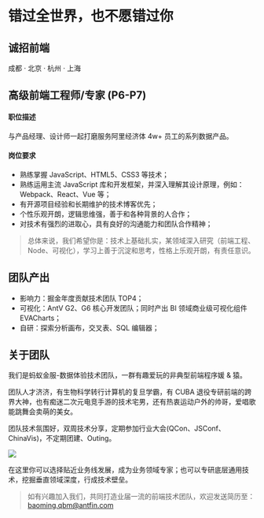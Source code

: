 # 错过全世界，也不愿错过你


## 诚招前端

成都 · 北京 · 杭州 · 上海


## 高级前端工程师/专家 (P6-P7)

#### 职位描述

与产品经理、设计师一起打磨服务阿里经济体 4w+ 员工的系列数据产品。

#### 岗位要求

- 熟练掌握 JavaScript、HTML5、CSS3 等技术；
- 熟练运用主流 JavaScript 库和开发框架，并深入理解其设计原理，例如：Webpack、React、Vue 等；
- 有开源项目经验和长期维护的技术博客优先；
- 个性乐观开朗，逻辑思维强，善于和各种背景的人合作；
- 对技术有强烈的进取心，具有良好的沟通能力和团队合作精神；

> 总体来说，我们希望你是：技术上基础扎实，某领域深入研究（前端工程、Node、可视化），学习上善于沉淀和思考，性格上乐观开朗，有责任意识。


## 团队产出

- 影响力：掘金年度贡献技术团队 TOP4；
- 可视化：AntV G2、G6 核心开发团队；同时产出 BI 领域商业级可视化组件 EVACharts；
- 自研：探索分析画布，交叉表、SQL 编辑器；


## 关于团队

我们是蚂蚁金服-数据体验技术团队，一群有趣爱玩的非典型前端程序媛 & 猿。

团队人才济济，有生物科学转行计算机的复旦学霸，有 CUBA 退役专研前端的跨界大神，也有痴迷二次元电竞手游的技术宅男，还有热衷运动户外的帅哥，爱唱歌能跳舞会卖萌的美女。

团队技术氛围好，双周技术分享，定期参加行业大会(QCon、JSConf、ChinaVis)，不定期团建、Outing。

![](https://user-images.githubusercontent.com/3271828/69473030-96b35700-0dec-11ea-8757-78c9f99cba9a.png)


在这里你可以选择贴近业务线发展，成为业务领域专家；也可以专研底层通用技术，挖掘垂直领域深度，行成技术壁垒。

> 如有兴趣加入我们，共同打造业届一流的前端技术团队，欢迎发送简历至：baoming.qbm@antfin.com
